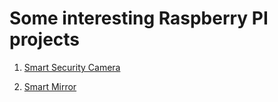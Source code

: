 # Some interesting Raspberry PI projects

1. [Smart Security Camera](https://github.com/HackerHouseYT/Smart-Security-Camera)

2. [Smart Mirror](https://github.com/HackerHouseYT/Smart-Mirror) 